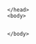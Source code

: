 <!DOCTYPE html>
<html>
    <head>
        <meta charset="utf-8">
        <title>Spin-off of "Thanksgiving Dinner!"</title>

    </head>
    <body>
       

    </body>
</html>
